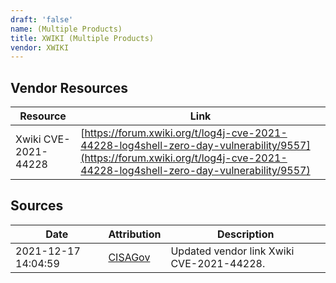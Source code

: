 ```yaml
---
draft: 'false'
name: (Multiple Products)
title: XWIKI (Multiple Products)
vendor: XWIKI
---
```


## Vendor Resources
| Resource | Link |
| --- | --- |
| Xwiki CVE-2021-44228 | [https://forum.xwiki.org/t/log4j-cve-2021-44228-log4shell-zero-day-vulnerability/9557](https://forum.xwiki.org/t/log4j-cve-2021-44228-log4shell-zero-day-vulnerability/9557) |



## Sources
| Date | Attribution | Description |
| --- | --- | --- |
| 2021-12-17 14:04:59 | [CISAGov](https://raw.githubusercontent.com/cisagov/log4j-affected-db/develop/README.md) | Updated vendor link Xwiki CVE-2021-44228.  |
